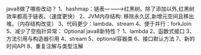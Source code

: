 java8做了哪些改动？
    1、hashmap：链表————>红黑树。除了添加以外,红黑树效率都高于链表。（速度更快）
    2、JVM内存结构: 移除永久区,新增元空间且移出堆。（内存结构改变）
    3、代码更少：lambda、stream
    4、便于并行：forkJoin
    5、减少了空指针异常： Optional
java8新特性？
    1、lambda
    2、函数式接口
    3、方法引用与构造器引用
    4、stream
    5、optional容器类
    6、接口默认方法
    7、新的时间API
    8、重复注解与类型注解